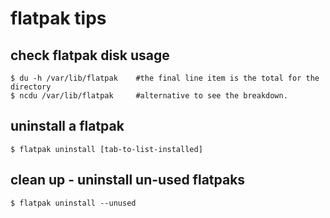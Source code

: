 # flatpak tips

## check flatpak disk usage
```shell
$ du -h /var/lib/flatpak    #the final line item is the total for the directory
$ ncdu /var/lib/flatpak     #alternative to see the breakdown.
```

## uninstall a flatpak
```shell
$ flatpak uninstall [tab-to-list-installed]
```

## clean up - uninstall un-used flatpaks
```shell
$ flatpak uninstall --unused
```
